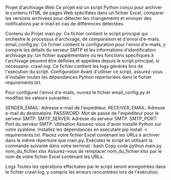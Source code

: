 Projet d'archivage Web
Ce projet est un script Python conçu pour archiver le contenu HTML de pages Web spécifiées dans un fichier Excel, comparer les versions archivées pour détecter les changements et envoyer des notifications par e-mail en cas de différences détectées.

Contenu du Projet
main.py: Ce fichier contient le script principal qui orchestre le processus d'archivage, de comparaison et d'envoi d'e-mails.
email_config.py: Ce fichier contient la configuration pour l'envoi d'e-mails, y compris les détails du serveur SMTP et les informations d'identification.
archivage.py: Un fichier supplémentaire où les fonctions spécifiques à l'archivage peuvent être définies et appelées depuis le script principal, si nécessaire.
crawl.log: Ce fichier contient les logs générés lors de l'exécution du script.
Configuration
Avant d'utiliser ce script, assurez-vous d'installer toutes les dépendances Python répertoriées dans le fichier requirements.txt.

Pour configurer l'envoi d'e-mails, ouvrez le fichier email_config.py et modifiez les valeurs suivantes :

SENDER_EMAIL: Adresse e-mail de l'expéditeur.
RECEIVER_EMAIL: Adresse e-mail du destinataire.
PASSWORD: Mot de passe de l'expéditeur pour le serveur SMTP.
SMTP_SERVER: Adresse du serveur SMTP.
SMTP_PORT: Port du serveur SMTP.
Utilisation
Assurez-vous d'avoir installé Python sur votre système.
Installez les dépendances en exécutant pip install -r requirements.txt.
Placez votre fichier Excel contenant les URLs à archiver dans le même répertoire que main.py.
Exécutez le script en utilisant la commande suivante dans votre terminal :
bash
Copy code
python main.py nom_du_fichier.xlsx
Assurez-vous de remplacer nom_du_fichier.xlsx par le nom de votre fichier Excel contenant les URLs.

Logs
Toutes les opérations effectuées par le script seront enregistrées dans le fichier crawl.log, y compris les erreurs rencontrées lors de l'exécution.

